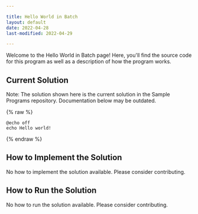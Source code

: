 ```yaml
---

title: Hello World in Batch
layout: default
date: 2022-04-28
last-modified: 2022-04-29

---
```


Welcome to the Hello World in Batch page! Here, you'll find the source code for this program as well as a description of how the program works.

## Current Solution

Note: The solution shown here is the current solution in the Sample Programs repository. Documentation below may be outdated.

{% raw %}

```Batch
@echo off
echo Hello world!

```

{% endraw %}

## How to Implement the Solution

No how to implement the solution available. Please consider contributing.

## How to Run the Solution

No how to run the solution available. Please consider contributing.